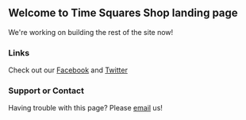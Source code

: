 ## Welcome to Time Squares Shop landing page

We're working on building the rest of the site now!

### Links

Check out our [Facebook](https://facebook.timesquaresshop.com) and [Twitter](https://twitter.timesquaresshop.com)

### Support or Contact

Having trouble with this page? Please [email](mailto:timesquaresshop@gmail.com) us!
